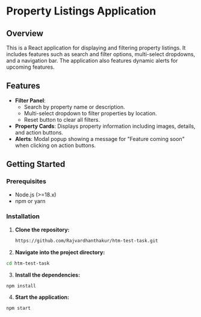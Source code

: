 # Property Listings Application

## Overview

This is a React application for displaying and filtering property listings. It includes features such as search and filter options, multi-select dropdowns, and a navigation bar. The application also features dynamic alerts for upcoming features.

## Features

- **Filter Panel**:
  - Search by property name or description.
  - Multi-select dropdown to filter properties by location.
  - Reset button to clear all filters.
- **Property Cards**: Displays property information including images, details, and action buttons.
- **Alerts**: Modal popup showing a message for "Feature coming soon" when clicking on action buttons.

## Getting Started

### Prerequisites

- Node.js (>=18.x)
- npm or yarn

### Installation

1. **Clone the repository:**

   ```bash
   https://github.com/Rajvardhanthakur/htm-test-task.git
   ```

2. **Navigate into the project directory:**
  ```bash
  cd htm-test-task
  ```

3. **Install the dependencies:**
  ```bash
  npm install
  ```

4. **Start the application:**
  ```bash
  npm start
  ```
